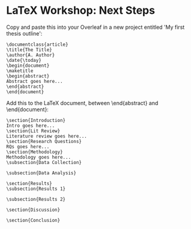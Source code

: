 # LaTeX Workshop: Next Steps
 
Copy and paste this into your Overleaf in a new project entitled 'My first thesis outline':
	
	\documentclass{article}
	\title{The Title}
	\author{A. Author}
	\date{\today}
	\begin{document}
	\maketitle
	\begin{abstract}
	Abstract goes here...
	\end{abstract}
	\end{document}
	
Add this to the LaTeX document, between \end{abstract} and \end{document}:

	\section{Introduction}
	Intro goes here...
	\section{Lit Review}
	Literature review goes here...
	\section{Research Questions}
	RQs goes here...
	\section{Methodology}
	Methodology goes here...
	\subsection{Data Collection}
	
	\subsection{Data Analysis}
	
	\section{Results}
	\subsection{Results 1}
	
	\subsection{Results 2}
	
	\section{Discussion}
	
	\section{Conclusion}

